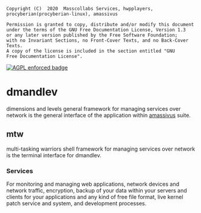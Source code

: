     Copyright (C)  2020  Masscollabs Services, hwpplayers, procyberian(procyberian-linux), amassivus

    Permission is granted to copy, distribute and/or modify this document
    under the terms of the GNU Free Documentation License, Version 1.3
    or any later version published by the Free Software Foundation;
    with no Invariant Sections, no Front-Cover Texts, and no Back-Cover Texts.
    A copy of the license is included in the section entitled "GNU
    Free Documentation License".



[![AGPL enforced badge](https://img.shields.io/badge/AGPL-enforced-blue.svg "This project enforces the GPL.")](https://gplenforced.org)

# dmandlev

dimensions and levels general framework for managing services over network is the general interface of the application within [amassivus](https://www.github.com/amassivus) suite.

## mtw

multi-tasking warriors shell framework for managing services over network is the terminal interface for dmandlev.

### Services

For monitoring and managing web applications, network devices and network traffic, encryption, backup of your data within your servers and clients for your applications and any kind of free file format, live kernel patch service and system, and development processes. 

